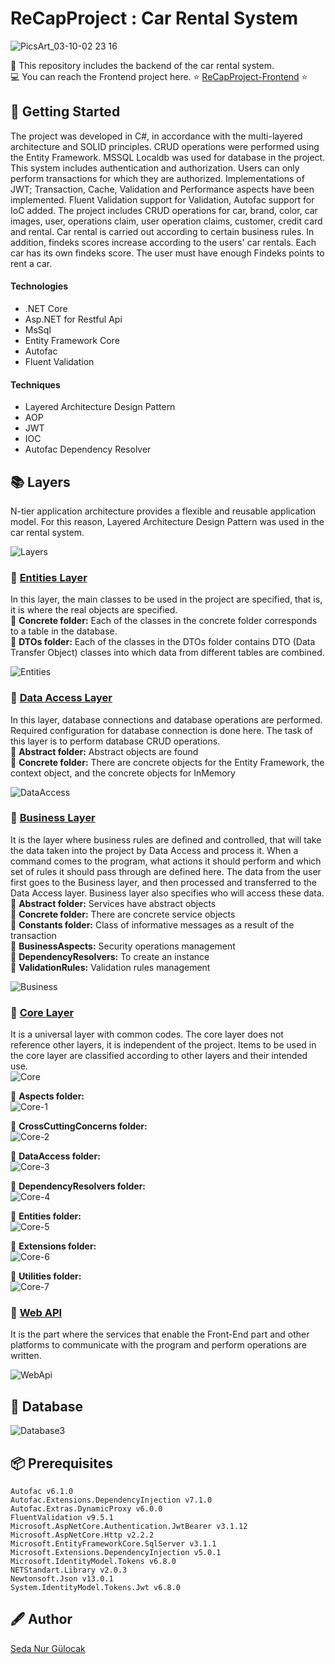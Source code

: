 # ReCapProject : Car Rental System
![PicsArt_03-10-02 23 16](https://user-images.githubusercontent.com/64933639/110552166-e041c580-8147-11eb-8edf-e7f790ca7baf.jpg)

:red_car: This repository includes the backend of the car rental system. <br/>
:computer: You can reach the Frontend project here. 	:star:  [ReCapProject-Frontend](https://github.com/sedanurgulocak/ReCapProject-Frontend) 	:star:

## :tada: Getting Started

The project was developed in C#, in accordance with the multi-layered architecture and SOLID principles. CRUD operations were performed using the Entity Framework. MSSQL Localdb was used for database in the project. This system includes authentication and authorization. Users can only perform transactions for which they are authorized.
Implementations of JWT; Transaction, Cache, Validation and Performance aspects have been implemented. Fluent Validation support for Validation, 
Autofac support for IoC added. 
The project includes CRUD operations for car, brand, color, car images, user, operations claim, user operation claims, customer, credit card and rental. Car rental is carried out according to certain business rules. In addition, findeks scores increase according to the users' car rentals. Each car has its own findeks score. The user must have enough Findeks points to rent a car.

#### Technologies
- .NET Core
- Asp.NET for Restful Api
- MsSql
- Entity Framework Core
- Autofac
- Fluent Validation

#### Techniques
- Layered Architecture Design Pattern
- AOP
- JWT
- IOC
- Autofac Dependency Resolver


## :books: Layers
N-tier application architecture provides a flexible and reusable application model. For this reason, Layered Architecture Design Pattern was used in the car rental system.

![Layers](https://user-images.githubusercontent.com/64933639/114248291-ff7a7f80-999f-11eb-8813-578c131eefbd.png)


### :orange_book: [Entities Layer](https://github.com/sedanurgulocak/ReCapProject/tree/master/Entities)
In this layer, the main classes to be used in the project are specified, that is, it is where the real objects are specified. <br/>
:open_file_folder: **Concrete folder:** Each of the classes in the concrete folder corresponds to a table in the database. <br/>
:open_file_folder: **DTOs folder:** Each of the classes in the DTOs folder contains DTO (Data Transfer Object) classes into which data from different tables are combined. <br/>

![Entities](https://user-images.githubusercontent.com/64933639/114242390-7eb58680-9993-11eb-9c87-1ed5cda98ab7.png)

### :green_book: [Data Access Layer](https://github.com/sedanurgulocak/ReCapProject/tree/master/DataAccess)
In this layer, database connections and database operations are performed. Required configuration for database connection is done here. The task of this layer is to perform database CRUD operations. <br/>
:open_file_folder: **Abstract folder:** Abstract objects are found <br/>
:open_file_folder: **Concrete folder:** There are concrete objects for the Entity Framework, the context object, and the concrete objects for InMemory <br/>

![DataAccess](https://user-images.githubusercontent.com/64933639/114242674-f84d7480-9993-11eb-938a-323121c42650.png)

### :blue_book: [Business Layer](https://github.com/sedanurgulocak/ReCapProject/tree/master/Business)
It is the layer where business rules are defined and controlled,  that will take the data taken into the project by Data Access and process it. When a command comes to the program, what actions it should perform and which set of rules it should pass through are defined here. The data from the user first goes to the Business layer, and then processed and transferred to the Data Access layer. Business layer also specifies who will access these data. <br/>
:open_file_folder: **Abstract folder:** Services have abstract objects <br/>
:open_file_folder: **Concrete folder:** There are concrete service objects <br/>
:open_file_folder: **Constants folder:** Class of informative messages as a result of the transaction <br/>
:open_file_folder: **BusinessAspects:** Security operations management <br/>
:open_file_folder: **DependencyResolvers:** To create an instance <br/>
:open_file_folder: **ValidationRules:** Validation rules management <br/>

![Business](https://user-images.githubusercontent.com/64933639/114242943-6003bf80-9994-11eb-8809-5385caf66689.png)

### :closed_book: [Core Layer](https://github.com/sedanurgulocak/ReCapProject/tree/master/Core)
It is a universal layer with common codes. The core layer does not reference other layers, it is independent of the project. Items to be used in the core layer are classified according to other layers and their intended use. <br/>
![Core](https://user-images.githubusercontent.com/64933639/114253563-62c1dd00-99b3-11eb-9c56-4e5d95fbc603.png)

:open_file_folder: **Aspects folder:**  <br/>
![Core-1](https://user-images.githubusercontent.com/64933639/114253586-779e7080-99b3-11eb-9aa0-f37a9836345a.png)

:open_file_folder: **CrossCuttingConcerns folder:**  <br/>
![Core-2](https://user-images.githubusercontent.com/64933639/114253613-7ff6ab80-99b3-11eb-95a6-0ccbe40ac1d1.png)

:open_file_folder: **DataAccess folder:** <br/>
![Core-3](https://user-images.githubusercontent.com/64933639/114253623-87b65000-99b3-11eb-9e69-08f57f5f9b66.png)

:open_file_folder: **DependencyResolvers folder:** <br/>
![Core-4](https://user-images.githubusercontent.com/64933639/114253624-8edd5e00-99b3-11eb-85f2-e2cf80267f59.png)

:open_file_folder: **Entities folder:** <br/>
![Core-5](https://user-images.githubusercontent.com/64933639/114253630-969d0280-99b3-11eb-9797-b626a30cabc5.png)

:open_file_folder: **Extensions folder:** <br/>
![Core-6](https://user-images.githubusercontent.com/64933639/114253635-9d2b7a00-99b3-11eb-87a2-c1e20e0a45a8.png)

:open_file_folder: **Utilities folder:** <br/>
![Core-7](https://user-images.githubusercontent.com/64933639/114253646-a3b9f180-99b3-11eb-9949-572c08f9e864.png)


### :open_book: [Web API](https://github.com/sedanurgulocak/ReCapProject/tree/master/WebAPI)
It is the part where the services that enable the Front-End part and other platforms to communicate with the program and perform operations are written.

![WebApi](https://user-images.githubusercontent.com/64933639/114243195-d86a8080-9994-11eb-80fa-3b6c3066defb.png)

## :floppy_disk: Database
![Database3](https://user-images.githubusercontent.com/64933639/114242441-8ecd6600-9993-11eb-9a76-6d34eb2ba565.png)



## :package: Prerequisites
```
Autofac v6.1.0
Autofac.Extensions.DependencyInjection v7.1.0
Autofac.Extras.DynamicProxy v6.0.0
FluentValidation v9.5.1
Microsoft.AspNetCore.Authentication.JwtBearer v3.1.12
Microsoft.AspNetCore.Http v2.2.2
Microsoft.EntityFrameworkCore.SqlServer v3.1.1
Microsoft.Extensions.DependencyInjection v5.0.1
Microsoft.IdentityModel.Tokens v6.8.0
NETStandart.Library v2.0.3
Newtonsoft.Json v13.0.1
System.IdentityModel.Tokens.Jwt v6.8.0

```


## :fountain_pen: Author
[Seda Nur Gülocak](https://github.com/sedanurgulocak)
